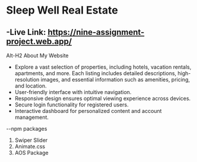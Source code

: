 # Sleep Well Real Estate
-Live Link: https://nine-assignment-project.web.app/
-
Alt-H2 About My Website
* Explore a vast selection of properties, including hotels, vacation rentals, apartments, and more. Each listing includes detailed descriptions, high-resolution images, and essential information such as amenities, pricing, and location.
* User-friendly interface with intuitive navigation.
* Responsive design ensures optimal viewing experience across devices.
* Secure login functionality for registered users.
* Interactive dashboard for personalized content and account management.


--npm packages
1. Swiper Slider
2. Animate.css
3. AOS Package

